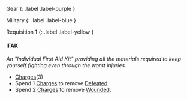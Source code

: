 
Gear
{: .label .label-purple }

Military
{: .label .label-blue }

Requisition 1
{: .label .label-yellow }
#### IFAK
*An "Individual First Aid Kit" providing all the materials required to keep yourself fighting even through the worst injuries.*

* [Charges](Core/Terminology#Charges)(3)
* Spend 1 [Charges](Core/Gear#Charges) to remove [Defeated](Core/Effects#Defeated).
* Spend 2 [Charges](Core/Gear#Charges) to remove [Wounded](Core/Effects#Wounded).


